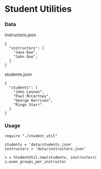 # Student Utilities

### Data

instructors.json

    {
      "instructors": [
        "Jane Doe",
        "John Doe",
      ]
    }

students.json

    {
      "students": [
        "John Lennon",
        "Paul McCartney",
        "George Harrison",
        "Ringo Starr"
      ]
    }

### Usage

    require "./student_util"

    students = 'data/students.json'
    instructors = 'data/instructors.json'

    s = StudentUtil.new(students, instructors)
    s.even_groups_per_instructor
